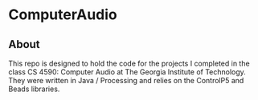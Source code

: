 # ComputerAudio

## About
This repo is designed to hold the code for the projects I completed in the class CS 4590: Computer Audio at The Georgia Institute of Technology. They were written in Java / Processing and relies on the ControlP5 and Beads libraries.
